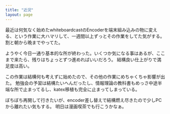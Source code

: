 ```yaml
---
title: "近況"
layout: page	
---
```


最近は何気なく始めたwhiteboardcastのEncoderを端末組み込みの物に変える、という作業に大ハマリして、一週間以上ずっとその作業をしてた気がする。
割と朝から晩までやってた。

ようやく今日一通り基本的な所が終わった。いくつか気になる事はあるが、ここまで来たら、残りはちょっとずつ進めればいいだろう。
結構良い仕上がりで満足度は高い。

この作業は結構何も考えずに始めたので、その他の作業にめちゃくちゃ影響が出た。
勉強会の予習は結構たいへんだったし、情報理論の教科書もめっさ中途半端な所で止まってるし、katex移植も完全に止まってしまっている。

ぼちぼち再開して行きたいが、encoder差し替えで結構燃え尽きたので少しPCから離れたい気もする。
明日は漫画喫茶でも行こうかなぁ。

